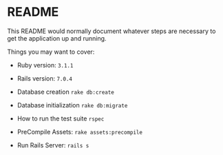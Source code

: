 # README

This README would normally document whatever steps are necessary to get the
application up and running.

Things you may want to cover:

* Ruby version: `3.1.1`

* Rails version: `7.0.4`

* Database creation
  `rake db:create`

* Database initialization
  `rake db:migrate`

* How to run the test suite
  `rspec`

* PreCompile Assets: `rake assets:precompile`
* Run Rails Server: `rails s`

